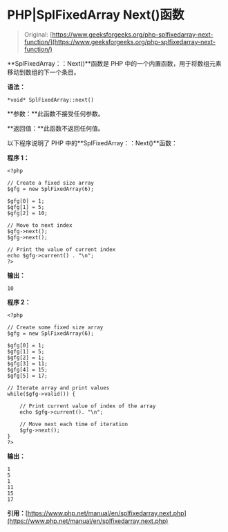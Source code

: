 # PHP|SplFixedArray Next()函数

> Original: [https://www.geeksforgeeks.org/php-splfixedarray-next-function/](https://www.geeksforgeeks.org/php-splfixedarray-next-function/)

**SplFixedArray：：Next()**函数是 PHP 中的一个内置函数，用于将数组元素移动到数组的下一个条目。

**语法：**

```
*void* SplFixedArray::next()
```

**参数：**此函数不接受任何参数。

**返回值：**此函数不返回任何值。

以下程序说明了 PHP 中的**SplFixedArray：：Next()**函数：

**程序 1：**

```
<?php

// Create a fixed size array
$gfg = new SplFixedArray(6);

$gfg[0] = 1;
$gfg[1] = 5;
$gfg[2] = 10;

// Move to next index
$gfg->next();
$gfg->next();

// Print the value of current index
echo $gfg->current() . "\n";
?>
```

**输出：**

```
10

```

**程序 2：**

```
<?php

// Create some fixed size array
$gfg = new SplFixedArray(6);

$gfg[0] = 1;
$gfg[1] = 5;
$gfg[2] = 1;
$gfg[3] = 11;
$gfg[4] = 15;
$gfg[5] = 17;

// Iterate array and print values
while($gfg->valid()) {

    // Print current value of index of the array
    echo $gfg->current(). "\n";

    // Move next each time of iteration
    $gfg->next();
}
?>
```

**输出：**

```
1
5
1
11
15
17

```

**引用：**[https://www.php.net/manual/en/splfixedarray.next.php](https://www.php.net/manual/en/splfixedarray.next.php)